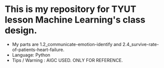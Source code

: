 # This is my repository for TYUT lesson Machine Learning's class design.
- My parts are 1.2_communicate-emotion-identify and 2.4_survive-rate-of-patients-heart-failure.
- Language: Python
- Tips / Warning : AIGC USED. ONLY FOR REFERENCE.
